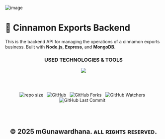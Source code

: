 ![image](https://github.com/user-attachments/assets/7ede98e2-3635-45e7-b93c-bffad3f21085)

# 🌿 Cinnamon Exports Backend

This is the backend API for managing the operations of a cinnamon exports business. Built with **Node.js**, **Express**, and **MongoDB**.

<div align="center">
 <h3>USED TECHNOLOGIES & TOOLS</h3>
     <img src="https://skillicons.dev/icons?i=nodejs,express,mongodb,vscode,postman,git,github,githubactions" />
</div>

<br><br>
<div align="center">

![repo size](https://img.shields.io/github/repo-size/mGunawardhana/CinnaGlobe-Exports-Backend?style=for-the-badge) &nbsp;
![GitHub](https://img.shields.io/github/license/mGunawardhana/CinnaGlobe-Exports-Backend?style=for-the-badge) &nbsp;
![GitHub Forks](https://img.shields.io/github/forks/mGunawardhana/CinnaGlobe-Exports-Backend?&labelColor=black&color=f7b731&style=for-the-badge) &nbsp;
![GitHub Watchers](https://img.shields.io/github/watchers/mGunawardhana/CinnaGlobe-Exports-Backend?style=for-the-badge) &nbsp;
![GitHub Last Commit](https://img.shields.io/github/last-commit/mGunawardhana/CinnaGlobe-Exports-Backend?style=for-the-badge) &nbsp;

</div>
<br><br>

<div align="center">

## © 2025 mGunawardhana. ᴀʟʟ ʀɪɢʜᴛꜱ ʀᴇꜱᴇʀᴠᴇᴅ.

</div>

